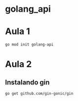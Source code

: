 # golang_api

# Aula 1
 
```bash
go mod init golang-api
```

# Aula 2

## Instalando gin

```bash
go get github.com/gin-gonic/gin
```